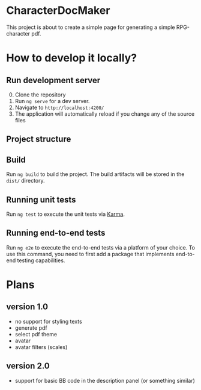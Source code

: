 # CharacterDocMaker

This project is about to create a simple page for generating a simple RPG-character pdf.

# How to develop it locally?

## Run development server

0. Clone the repository
1. Run `ng serve` for a dev server.
2. Navigate to `http://localhost:4200/`
3. The application will automatically reload if you change any of the source files

## Project structure

## Build

Run `ng build` to build the project. The build artifacts will be stored in the `dist/` directory.

## Running unit tests

Run `ng test` to execute the unit tests via [Karma](https://karma-runner.github.io).

## Running end-to-end tests

Run `ng e2e` to execute the end-to-end tests via a platform of your choice. To use this command, you need to first add a package that implements end-to-end testing capabilities.

# Plans

## version 1.0

- no support for styling texts
- generate pdf
- select pdf theme
- avatar
- avatar filters (scales)

## version 2.0

- support for basic BB code in the description panel (or something similar)
